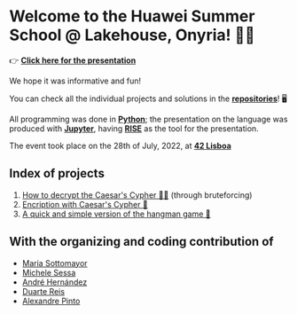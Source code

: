 # Welcome to the Huawei Summer School @ Lakehouse, Onyria! 👩‍💻

👉 [**Click here for the presentation**](#)

We hope it was informative and fun! 

You can check all the individual projects and solutions in the [**repositories**](https://github.com/42Lisboa-Huawei/Huawei-SS-Projects)! 🖥 

All programming was done in [**Python**](https://www.python.org/); the presentation on the language was produced with [**Jupyter**](https://jupyter.org/), having [**RISE**](https://rise.readthedocs.io/en/stable/) as the tool for the presentation. 

The event took place on the 28th of July, 2022, at [**42 Lisboa**](https://42lisboa.com)

## Index of projects

1. [How to decrypt the Caesar's Cypher 🕵️‍♀️](https://colab.research.google.com/drive/1W9l-Pw6cMITW8DGuEVFd5wvZUFe6QQb6#scrollTo=csbDx_hhIbQQ) (through bruteforcing)
2. [Encription with Caesar's Cypher 🧮](https://colab.research.google.com/drive/1ZY-DNqn54atvTWdVMTUk9-GEoab50NQS) 
3. [A quick and simple version of the hangman game 🧩](https://colab.research.google.com/drive/1uwKD4b4rG1rqqNmIfYRI3L-nbyUCZlkn)

## With the organizing and coding contribution of 
- [Maria Sottomayor](https://github.com/mlanca-c)
- [Michele Sessa](https://github.com/mikysett)
- [André Hernández](https://github.com/pulgamecanica)
- [Duarte Reis](https://github.com/Dutesier)
- [Alexandre Pinto](https://github.com/protsaq)

